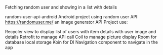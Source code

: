 Fetching random user and showing in a list with details

random-user-api-android
Android project using random user API https://randomuser.me/ an image generator API Project use:

Recycler view to display list of users with item details with user image and details
Retrofit to manage API call
Coil to manage picture display
Room for database local storage
Koin for DI
Navigation component to navigate in the app
